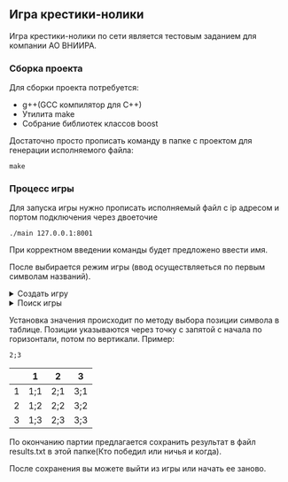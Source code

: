 ## Игра крестики-нолики

Игра крестики-нолики по сети является тестовым заданием для компании АО ВНИИРА.

### Сборка проекта

Для сборки проекта потребуется:
* g++(GCC компилятор для C++)
* Утилита make
* Собрание библиотек классов boost

Достаточно просто прописать команду в папке с проектом для генерации исполняемого файла:
```
make
```

### Процесс игры
Для запуска игры нужно прописать исполняемый файл с ip адресом и портом подключения через двоеточие
```
./main 127.0.0.1:8001
```
При корректном введении команды будет предложено ввести имя.

После выбирается режим игры (ввод осуществляеться по первым символам названий).
<details><summary>Создать игру</summary>
<p>
При выборе создания игры ты становишься хостом и ждешь подключения противника.

После чего обмениваешься с ним именами и сгенерированными символами для игры.
</p>
</details>
<details><summary>Поиск игры</summary>
<p>
При выборе поиска игры ты присоединяешься к хосту и ждешь его хода.
</p>
</details>

Установка значения происходит по методу выбора позиции символа в таблице.
Позиции указываются через точку с запятой с начала по горизонтали, потом по вертикали.
Пример:
```
2;3
```
|   | 1 | 2 | 3 |
| --- | --- | --- | --- |
| 1 |1;1|2;1|3;1|
| 2 |1;2|2;2|3;2|
| 3 |1;3|2;3|3;3|

По окончанию партии предлагается сохранить результат в файл results.txt в этой папке(Кто победил или ничья и когда).

После сохранения вы можете выйти из игры или начать ее заново.
